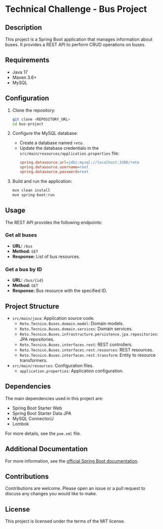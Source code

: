 # Technical Challenge - Bus Project

## Description
This project is a Spring Boot application that manages information about buses. It provides a REST API to perform CRUD operations on buses.

## Requirements
- Java 17
- Maven 3.6+
- MySQL

## Configuration
1. Clone the repository:
    ```sh
    git clone <REPOSITORY_URL>
    cd bus-project
    ```

2. Configure the MySQL database:
    - Create a database named `reto`.
    - Update the database credentials in the `src/main/resources/application.properties` file:
        ```ini
        spring.datasource.url=jdbc:mysql://localhost:3306/reto
        spring.datasource.username=root
        spring.datasource.password=root
        ```

3. Build and run the application:
    ```sh
    mvn clean install
    mvn spring-boot:run
    ```

## Usage
The REST API provides the following endpoints:

### Get all buses
- **URL:** `/bus`
- **Method:** `GET`
- **Response:** List of bus resources.

### Get a bus by ID
- **URL:** `/bus/{id}`
- **Method:** `GET`
- **Response:** Bus resource with the specified ID.

## Project Structure
- `src/main/java`: Application source code.
    - `Reto.Tecnico.Buses.domain.model`: Domain models.
    - `Reto.Tecnico.Buses.domain.services`: Domain services.
    - `Reto.Tecnico.Buses.infrastructure.persistence.jpa.repositories`: JPA repositories.
    - `Reto.Tecnico.Buses.interfaces.rest`: REST controllers.
    - `Reto.Tecnico.Buses.interfaces.rest.resources`: REST resources.
    - `Reto.Tecnico.Buses.interfaces.rest.transform`: Entity to resource transformers.
- `src/main/resources`: Configuration files.
    - `application.properties`: Application configuration.

## Dependencies
The main dependencies used in this project are:
- Spring Boot Starter Web
- Spring Boot Starter Data JPA
- MySQL Connector/J
- Lombok

For more details, see the `pom.xml` file.

## Additional Documentation
For more information, see the [official Spring Boot documentation](https://spring.io/projects/spring-boot).

## Contributions
Contributions are welcome. Please open an issue or a pull request to discuss any changes you would like to make.

## License
This project is licensed under the terms of the MIT license.